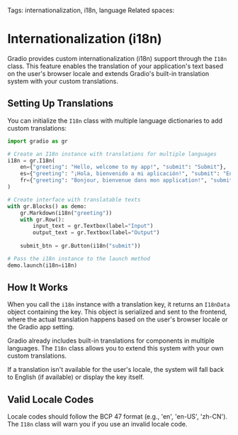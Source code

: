 Tags: internationalization, i18n, language
Related spaces:

# Internationalization (i18n)

Gradio provides custom internationalization (i18n) support through the `I18n` class. This feature enables the translation of your application's text based on the user's browser locale and extends Gradio's built-in translation system with your custom translations.

## Setting Up Translations

You can initialize the `I18n` class with multiple language dictionaries to add custom translations:

```python
import gradio as gr

# Create an I18n instance with translations for multiple languages
i18n = gr.I18n(
    en={"greeting": "Hello, welcome to my app!", "submit": "Submit"},
    es={"greeting": "¡Hola, bienvenido a mi aplicación!", "submit": "Enviar"},
    fr={"greeting": "Bonjour, bienvenue dans mon application!", "submit": "Soumettre"}
)

# Create interface with translatable texts
with gr.Blocks() as demo:
    gr.Markdown(i18n("greeting"))
    with gr.Row():
        input_text = gr.Textbox(label="Input")
        output_text = gr.Textbox(label="Output")
    
    submit_btn = gr.Button(i18n("submit"))

# Pass the i18n instance to the launch method
demo.launch(i18n=i18n)
```

## How It Works

When you call the `i18n` instance with a translation key, it returns an `I18nData` object containing the key. This object is serialized and sent to the frontend, where the actual translation happens based on the user's browser locale or the Gradio app setting.

Gradio already includes built-in translations for components in multiple languages. The `I18n` class allows you to extend this system with your own custom translations.

If a translation isn't available for the user's locale, the system will fall back to English (if available) or display the key itself.

## Valid Locale Codes

Locale codes should follow the BCP 47 format (e.g., 'en', 'en-US', 'zh-CN'). The `I18n` class will warn you if you use an invalid locale code.